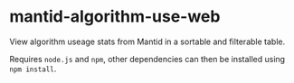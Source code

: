 # mantid-algorithm-use-web
View algorithm useage stats from Mantid in a sortable and filterable table.

Requires `node.js` and `npm`, other dependencies can then be installed using `npm install`.
